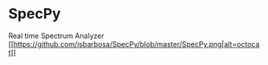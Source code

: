 # SpecPy
Real time Spectrum Analyzer
[[https://github.com/jsbarbosa/SpecPy/blob/master/SpecPy.png|alt=octocat]]
